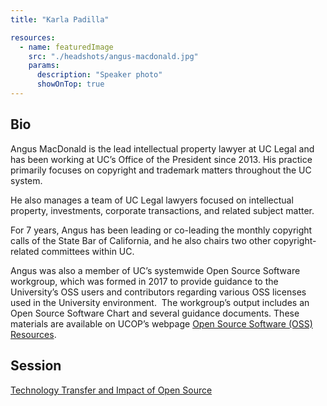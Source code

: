 ```yaml
---
title: "Karla Padilla"

resources:
  - name: featuredImage
    src: "./headshots/angus-macdonald.jpg"
    params:
      description: "Speaker photo"
      showOnTop: true
---
```


## Bio

Angus MacDonald is the lead intellectual property lawyer at UC Legal and has been working at UC’s Office of the President since 2013. His practice primarily focuses on copyright and trademark matters throughout the UC system. 

He also manages a team of UC Legal lawyers focused on intellectual property, investments, corporate transactions, and related subject matter.  

For 7 years, Angus has been leading or co-leading the monthly copyright calls of the State Bar of California, and he also chairs two other copyright-related committees within UC.

Angus was also a member of UC’s systemwide Open Source Software workgroup, which was formed in 2017 to provide guidance to the University’s OSS users and contributors regarding various OSS licenses used in the University environment.  The workgroup’s output includes an Open Source Software Chart and several guidance documents. These materials are available on UCOP’s webpage
[Open Source Software (OSS) Resources](https://security.ucop.edu/resources/open-source-software-licensing.html).

## Session

[Technology Transfer and Impact of Open Source](../sessions/technology-transfer.md)
